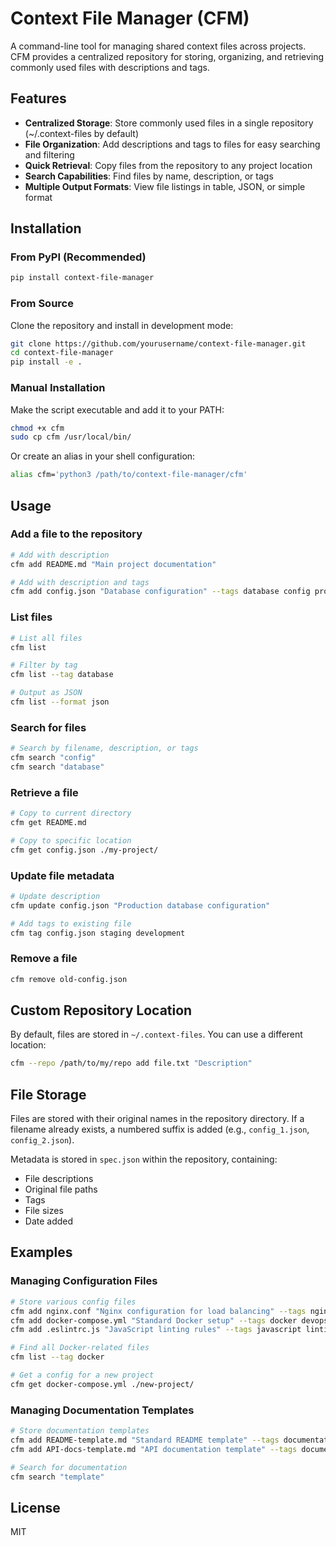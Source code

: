 # Context File Manager (CFM)

A command-line tool for managing shared context files across projects. CFM provides a centralized repository for storing, organizing, and retrieving commonly used files with descriptions and tags.

## Features

- **Centralized Storage**: Store commonly used files in a single repository (~/.context-files by default)
- **File Organization**: Add descriptions and tags to files for easy searching and filtering
- **Quick Retrieval**: Copy files from the repository to any project location
- **Search Capabilities**: Find files by name, description, or tags
- **Multiple Output Formats**: View file listings in table, JSON, or simple format

## Installation

### From PyPI (Recommended)

```bash
pip install context-file-manager
```

### From Source

Clone the repository and install in development mode:

```bash
git clone https://github.com/yourusername/context-file-manager.git
cd context-file-manager
pip install -e .
```

### Manual Installation

Make the script executable and add it to your PATH:

```bash
chmod +x cfm
sudo cp cfm /usr/local/bin/
```

Or create an alias in your shell configuration:

```bash
alias cfm='python3 /path/to/context-file-manager/cfm'
```

## Usage

### Add a file to the repository

```bash
# Add with description
cfm add README.md "Main project documentation"

# Add with description and tags
cfm add config.json "Database configuration" --tags database config production
```

### List files

```bash
# List all files
cfm list

# Filter by tag
cfm list --tag database

# Output as JSON
cfm list --format json
```

### Search for files

```bash
# Search by filename, description, or tags
cfm search "config"
cfm search "database"
```

### Retrieve a file

```bash
# Copy to current directory
cfm get README.md

# Copy to specific location
cfm get config.json ./my-project/
```

### Update file metadata

```bash
# Update description
cfm update config.json "Production database configuration"

# Add tags to existing file
cfm tag config.json staging development
```

### Remove a file

```bash
cfm remove old-config.json
```

## Custom Repository Location

By default, files are stored in `~/.context-files`. You can use a different location:

```bash
cfm --repo /path/to/my/repo add file.txt "Description"
```

## File Storage

Files are stored with their original names in the repository directory. If a filename already exists, a numbered suffix is added (e.g., `config_1.json`, `config_2.json`).

Metadata is stored in `spec.json` within the repository, containing:
- File descriptions
- Original file paths
- Tags
- File sizes
- Date added

## Examples

### Managing Configuration Files

```bash
# Store various config files
cfm add nginx.conf "Nginx configuration for load balancing" --tags nginx webserver
cfm add docker-compose.yml "Standard Docker setup" --tags docker devops
cfm add .eslintrc.js "JavaScript linting rules" --tags javascript linting

# Find all Docker-related files
cfm list --tag docker

# Get a config for a new project
cfm get docker-compose.yml ./new-project/
```

### Managing Documentation Templates

```bash
# Store documentation templates
cfm add README-template.md "Standard README template" --tags documentation template
cfm add API-docs-template.md "API documentation template" --tags documentation api

# Search for documentation
cfm search "template"
```

## License

MIT